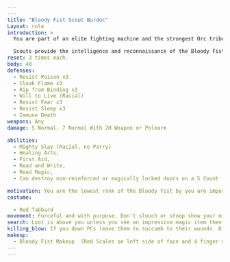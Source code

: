 ```yaml
---
​---
title: "Bloody Fist Scout Burdoc"
Layout: role
introduction: >
  You are part of an elite fighting machine and the strongest Orc tribe in Elysia to date. Just because you are so young, and a mere scout doesn’t mean you aren’t important to the Bloody Fist. Without the Scouts the Bloody Fist would be steps behind their enemies not ahead. 

  Scouts provide the intelligence and reconnaissance of the Bloody Fist but you are expendable by nature. You are the lowest rank but this is mostly due to your age, as you grow in size and are battle hardened, you will be graduated to the Grunts if you aren’t a weakling.
reset: 3 times each.
body: 40
defenses: 
  - Resist Poison x3
  - Cloak Flame x3
  - Rip from Binding x3
  - Will to Live (Racial)
  - Resist Fear x3
  - Resist Sleep x3
  - Immune Death
weapons: Any
damage: 5 Normal, 7 Normal With 2H Weapon or Polearm

abilities: 
  - Mighty Slay (Racial, no Parry)
  - Healing Arts, 
  - First Aid, 
  - Read and Write, 
  - Read Magic, 
  - Can destroy non-reinforced or magically locked doors on a 5 Count (1 I Shatter This Door....)

motivation: You are the lowest rank of the Bloody Fist by you are important since you gather inteligence for the Raid Leaders. If pressed you will try to flee if you have learned something.   You are fueled by nothing more than vengeance, so BE RELENTLESS. Remain unseen, don’t be afraid to run, DONT DIE! Search the PCs for Gold Coins and Gems, Orcs gotta eat
costume:

  - Red Tabbard
movement: Forceful and with purpose. Don't slouch or stoop show your might. 
search: Loot is above you unless you see an impressive magic item then tell your Raid Leader.
killing_blow: If you down PCs leave them to succumb to their wounds. Kidnap when you can if the person is of value.
makeup: 
  - Bloody Fist Makeup  (Red Scales on left side of face and 4 finger mark warpaint on right side of face)
​---
---
```


